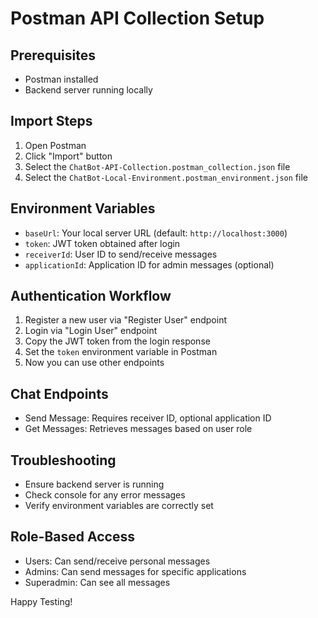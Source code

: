 # Postman API Collection Setup

## Prerequisites
- Postman installed
- Backend server running locally

## Import Steps
1. Open Postman
2. Click "Import" button
3. Select the `ChatBot-API-Collection.postman_collection.json` file
4. Select the `ChatBot-Local-Environment.postman_environment.json` file

## Environment Variables
- `baseUrl`: Your local server URL (default: `http://localhost:3000`)
- `token`: JWT token obtained after login
- `receiverId`: User ID to send/receive messages
- `applicationId`: Application ID for admin messages (optional)

## Authentication Workflow
1. Register a new user via "Register User" endpoint
2. Login via "Login User" endpoint
3. Copy the JWT token from the login response
4. Set the `token` environment variable in Postman
5. Now you can use other endpoints

## Chat Endpoints
- Send Message: Requires receiver ID, optional application ID
- Get Messages: Retrieves messages based on user role

## Troubleshooting
- Ensure backend server is running
- Check console for any error messages
- Verify environment variables are correctly set

## Role-Based Access
- Users: Can send/receive personal messages
- Admins: Can send messages for specific applications
- Superadmin: Can see all messages

Happy Testing!
